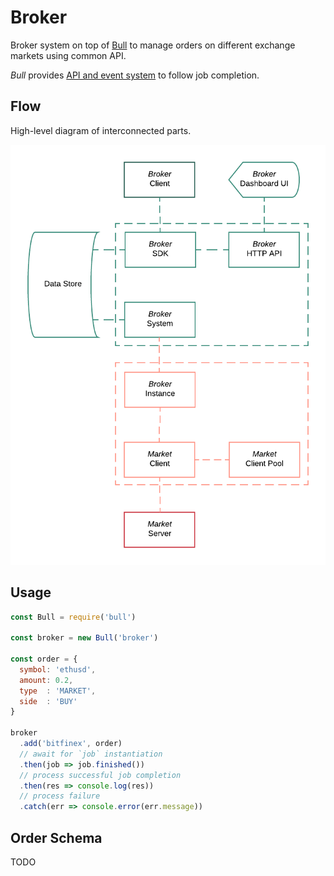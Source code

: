 # Broker

Broker system on top of [Bull][bull-repo] to manage orders on different exchange
markets using common API.

*Bull* provides [API and event system][bull-docs] to follow job completion.

[bull-repo]: https://github.com/OptimalBits/bull
[bull-docs]: https://github.com/OptimalBits/bull/blob/master/REFERENCE.md

## Flow

High-level diagram of interconnected parts.

![diagram](assets/hl-diagram.png)

## Usage

```js
const Bull = require('bull')

const broker = new Bull('broker')

const order = {
  symbol: 'ethusd',
  amount: 0.2,
  type  : 'MARKET',
  side  : 'BUY'
}

broker
  .add('bitfinex', order)
  // await for `job` instantiation
  .then(job => job.finished())
  // process successful job completion
  .then(res => console.log(res))
  // process failure
  .catch(err => console.error(err.message))
```

## Order Schema

TODO


